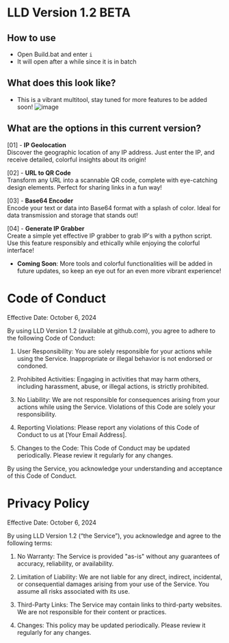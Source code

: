 # LLD Version 1.2 BETA

## How to use
* Open Build.bat and enter `i`
* It will open after a while since it is in batch
## What does this look like?
* This is a vibrant multitool, stay tuned for more features to be added soon!
![image](https://github.com/user-attachments/assets/4f842c8b-9752-4bf3-9eb1-051c42165b44)

## What are the options in this current version? 
[01] - **IP Geolocation**  
  Discover the geographic location of any IP address. Just enter the IP, and receive detailed, colorful insights about its origin!

[02] - **URL to QR Code**  
  Transform any URL into a scannable QR code, complete with eye-catching design elements. Perfect for sharing links in a fun way!

[03] - **Base64 Encoder**  
  Encode your text or data into Base64 format with a splash of color. Ideal for data transmission and storage that stands out!

[04] - **Generate IP Grabber**  
  Create a simple yet effective IP grabber to grab IP's with a python script. Use this feature responsibly and ethically while enjoying the colorful interface!

* **Coming Soon**: More tools and colorful functionalities will be added in future updates, so keep an eye out for an even more vibrant experience!

# Code of Conduct

Effective Date: October 6, 2024

By using LLD Version 1.2 (available at github.com), you agree to adhere to the following Code of Conduct:

1. User Responsibility: You are solely responsible for your actions while using the Service. Inappropriate or illegal behavior is not endorsed or condoned.

2. Prohibited Activities: Engaging in activities that may harm others, including harassment, abuse, or illegal actions, is strictly prohibited.

3. No Liability: We are not responsible for consequences arising from your actions while using the Service. Violations of this Code are solely your responsibility.

4. Reporting Violations: Please report any violations of this Code of Conduct to us at [Your Email Address].

5. Changes to the Code: This Code of Conduct may be updated periodically. Please review it regularly for any changes.

By using the Service, you acknowledge your understanding and acceptance of this Code of Conduct.

# Privacy Policy

Effective Date: October 6, 2024

By using LLD Version 1.2 (“the Service”), you acknowledge and agree to the following terms:

1. No Warranty: The Service is provided "as-is" without any guarantees of accuracy, reliability, or availability.
   
2. Limitation of Liability: We are not liable for any direct, indirect, incidental, or consequential damages arising from your use of the Service. You assume all risks associated with its use.

3. Third-Party Links: The Service may contain links to third-party websites. We are not responsible for their content or practices.

4. Changes: This policy may be updated periodically. Please review it regularly for any changes.

